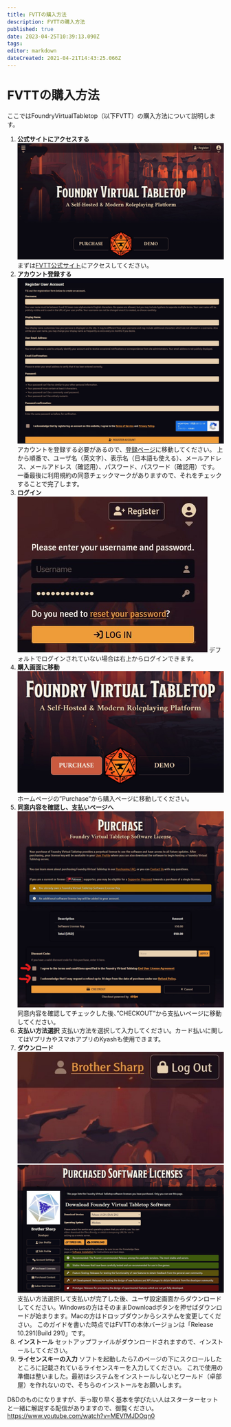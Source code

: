 ```yaml
---
title: FVTTの購入方法
description: FVTTの購入方法
published: true
date: 2023-04-25T10:39:13.090Z
tags: 
editor: markdown
dateCreated: 2021-04-21T14:43:25.066Z
---
```


# FVTTの購入方法
ここではFoundryVirtualTabletop（以下FVTT）の購入方法について説明します。
 
1. **公式サイトにアクセスする**
![ホームページ.jpg](/images/japanese-community/購入方法/ホームページ.jpg)
まずは[FVTT公式サイト](https://foundryvtt.com/)にアクセスしてください。
2. **アカウント登録する**
![アカウント登録内容.jpg](/images/japanese-community/購入方法/アカウント登録内容.jpg)
アカウントを登録する必要があるので、[登録ページ](https://foundryvtt.com/auth/register/)に移動してください。
上から順番で、ユーザ名（英文字）、表示名（日本語も使える）、メールアドレス、メールアドレス（確認用）、パスワード、パスワード（確認用）です。
一番最後に利用規約の同意チェックマークがありますので、それをチェックすることで完了します。
3. **ログイン**
![ログイン場所.jpg](/images/japanese-community/購入方法/ログイン場所.jpg)
デフォルトでログインされていない場合は右上からログインできます。
4. **購入画面に移動**
![購入ボタン.jpg](/images/japanese-community/購入方法/購入ボタン.jpg)
ホームページの”Purchase”から購入ページに移動してください。
5. **同意内容を確認し、支払いページへ**
![購入画面.jpg](/images/japanese-community/購入方法/購入画面.jpg)
同意内容を確認してチェックした後、”CHECKOUT”から支払いページに移動してください。
6. **支払い方法選択**
支払い方法を選択して入力してください。カード払いに関してはVプリカやスマホアプリのKyashも使用できます。
7. **ダウンロード**
![ユーザ設定画面の場所.jpg](/images/japanese-community/購入方法/ユーザ設定画面の場所.jpg)
![ライセンスダウンロード場所.jpg](/images/japanese-community/購入方法/ライセンスダウンロード場所.jpg)
支払い方法選択して支払いが完了した後、ユーザ設定画面からダウンロードしてください。Windowsの方はそのままDownloadボタンを押せばダウンロードが始まります。Macの方はドロップダウンからシステムを変更してください。
このガイドを書いた時点ではFVTTの本体バージョンは「Release 10.291(Build 291)」です。
8. **インストール**
セットアップファイルがダウンロードされますので、インストールしてください。
9. **ライセンスキーの入力**
ソフトを起動したら7.のページの下にスクロールしたところに記載されているライセンスキーを入力してください。
これで使用の準備は整いました。最初はシステムをインストールしないとワールド（卓部屋）を作れないので、そちらのインストールをお願いします。

D&Dのものになりますが、手っ取り早く基本を学びたい人はスターターセットと一緒に解説する配信がありますので、御覧ください。
https://www.youtube.com/watch?v=MEVfMJDOqn0